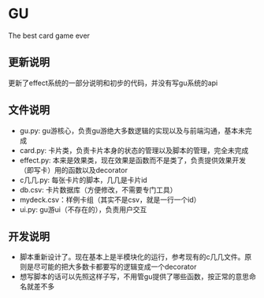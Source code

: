 # GU
The best card game ever

## 更新说明
更新了effect系统的一部分说明和初步的代码，并没有写gu系统的api

## 文件说明
* gu.py: gu游核心，负责gu游绝大多数逻辑的实现以及与前端沟通，基本未完成
* card.py: 卡片类，负责卡片本身的状态的管理以及脚本的管理，完全未完成
* effect.py: 本来是效果类，现在效果是函数而不是类了，负责提供效果开发（即写卡）用的函数以及decorator
* c几几.py: 每张卡片的脚本，几几是卡片id
* db.csv: 卡片数据库（方便修改，不需要专门工具）
* mydeck.csv：样例卡组（其实不是csv，就是一行一个id）
* ui.py: gu游ui（不存在的），负责用户交互

## 开发说明
* 脚本重新设计了。现在基本上是半模块化的运行，参考现有的c几几文件。原则是尽可能的把大多数卡都要写的逻辑变成一个decorator
* 想写脚本的话可以先照这样子写，不用管gu提供了哪些函数，按正常的意思命名就差不多

